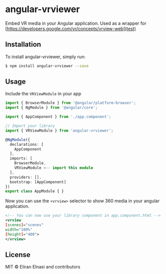 # angular-vrviewer
Embed VR media in your Angular application. Used as a wrapper for [https://developers.google.com/vr/concepts/vrview-web](test)

## Installation

To install angular-vrviewer, simply run:

```bash
$ npm install angular-vrviewer --save
```

## Usage

Include the `VRViewModule` in your app

```typescript
import { BrowserModule } from '@angular/platform-browser';
import { NgModule } from '@angular/core';

import { AppComponent } from './app.component';

// Import your library
import { VRViewModule } from 'angular-vrviewer';

@NgModule({
  declarations: [
    AppComponent
  ],
  imports: [
    BrowserModule,
    VRViewModule <-- import this module
  ],
  providers: [],
  bootstrap: [AppComponent]
})
export class AppModule { }
```
Now you can use the `<vrview>` selector to show 360 media in your angular application.

```xml
<!-- You can now use your library component in app.component.html -->
<vrview
[scenes]="scenes"
width="100%"
[height]="400">
</vrview>
```


## License

MIT © Eliran Elnasi and contributors
